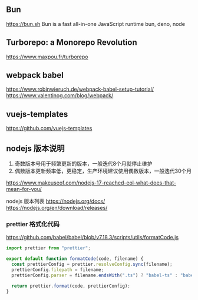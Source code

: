 ## Bun
https://bun.sh
Bun is a fast all-in-one JavaScript runtime
bun, deno, node

## Turborepo: a Monorepo Revolution
https://www.maxpou.fr/turborepo


## webpack babel

https://www.robinwieruch.de/webpack-babel-setup-tutorial/
https://www.valentinog.com/blog/webpack/

## vuejs-templates
https://github.com/vuejs-templates


## nodejs 版本说明

1. 奇数版本号用于频繁更新的版本，一般迭代8个月就停止维护
2. 偶数版本更新频率低，更稳定，生产环境建议使用偶数版本，一般迭代30个月

https://www.makeuseof.com/nodejs-17-reached-eol-what-does-that-mean-for-you/

nodejs 版本列表
https://nodejs.org/docs/
https://nodejs.org/en/download/releases/


### prettier 格式化代码

https://github.com/babel/babel/blob/v7.18.3/scripts/utils/formatCode.js
```js
import prettier from "prettier";

export default function formatCode(code, filename) {
  const prettierConfig = prettier.resolveConfig.sync(filename);
  prettierConfig.filepath = filename;
  prettierConfig.parser = filename.endsWith(".ts") ? "babel-ts" : "babel";

  return prettier.format(code, prettierConfig);
}
```
